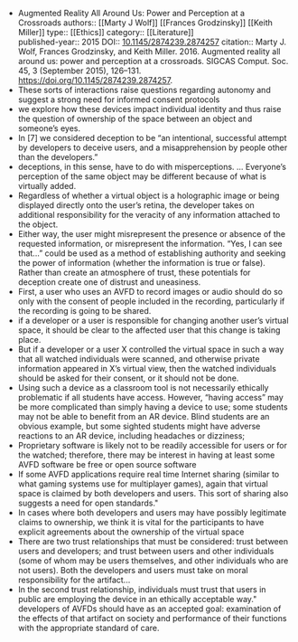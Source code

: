 - Augmented Reality All Around Us: Power and Perception at a Crossroads
  authors::  [[Marty J Wolf]] [[Frances Grodzinsky]] [[Keith Miller]]
  type:: [[Ethics]] 
  category:: [[Literature]]  
  published-year:: 2015
  DOI:: [10.1145/2874239.2874257](https://doi.org/10.1145/2874239.2874257) 
  citation:: Marty J. Wolf, Frances Grodzinsky, and Keith Miller. 2016. Augmented reality all around us: power and perception at a crossroads. SIGCAS Comput. Soc. 45, 3 (September 2015), 126–131. https://doi.org/10.1145/2874239.2874257.
- These sorts of interactions raise questions regarding autonomy and suggest a strong need for informed consent protocols
- we explore how these devices impact individual identity and thus raise the question of ownership of the space between an object and someone’s eyes.
- In [7] we considered deception to be “an intentional, successful attempt by developers to deceive users, and a misapprehension by people other than the developers.”
- deceptions, in this sense, have to do with misperceptions. ... Everyone’s perception of the same object may be different because of what is virtually added.
- Regardless of whether a virtual object is a holographic image or being displayed directly onto the user’s retina, the developer takes on additional responsibility for the veracity of any information attached to the object.
- Either way, the user might misrepresent the presence or absence of the requested information, or misrepresent the information. “Yes, I can see that...” could be used as a method of establishing authority and seeking the power of information (whether the information is true or false). Rather than create an atmosphere of trust, these potentials for deception create one of distrust and uneasiness.
- First, a user who uses an AVFD to record images or audio should do so only with the consent of people included in the recording, particularly if the recording is going to be shared.
- if a developer or a user is responsible for changing another user’s virtual space, it should be clear to the affected user that this change is taking place.
- But if a developer or a user X controlled the virtual space in such a way that all watched individuals were scanned, and otherwise private information appeared in X’s virtual view, then the watched individuals should be asked for their consent, or it should not be done.
- Using such a device as a classroom tool is not necessarily ethically problematic if all students have access. However, “having access” may be more complicated than simply having a device to use; some students may not be able to benefit from an AR device. Blind students are an obvious example, but some sighted students might have adverse reactions to an AR device, including headaches or dizziness;
- Proprietary software is likely not to be readily accessible for users or for the watched; therefore, there may be interest in having at least some AVFD software be free or open source software
- If some AVFD applications require real time Internet sharing (similar to what gaming systems use for multiplayer games), again that virtual space is claimed by both developers and users.
  This sort of sharing also suggests a need for open standards."
- In cases where both developers and users may have possibly legitimate claims to ownership, we think it is vital for the participants to have explicit agreements about the ownership of the virtual space
- There are two trust relationships that must be considered: trust between users and developers; and trust between users and other individuals (some of whom may be users themselves, and other individuals who are not users). Both the developers and users must take on moral responsibility for the artifact...
- In the second trust relationship, individuals must trust that users in public are employing the device in an ethically acceptable way."
  developers of AVFDs should have as an accepted goal: examination of the effects of that artifact on society and performance of their functions with the appropriate standard of care.